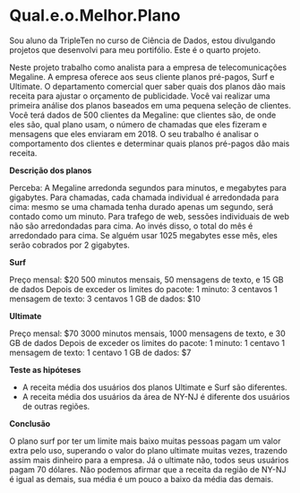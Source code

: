 # Qual.e.o.Melhor.Plano
Sou aluno da TripleTen no curso de Ciência de Dados, estou divulgando projetos que desenvolvi para meu portifólio. Este é o quarto projeto.

Neste projeto trabalho como analista para a empresa de telecomunicações Megaline. A empresa oferece aos seus cliente planos pré-pagos, Surf e Ultimate. O departamento comercial quer saber quais dos planos dão mais receita para ajustar o orçamento de publicidade.
Você vai realizar uma primeira análise dos planos baseados em uma pequena seleção de clientes. Você terá dados de 500 clientes da Megaline: que clientes são, de onde eles são, qual plano usam, o número de chamadas que eles fizeram e mensagens que eles enviaram em 2018. O seu trabalho é analisar o comportamento dos clientes e determinar quais planos pré-pagos dão mais receita.

**Descrição dos planos**

Perceba: A Megaline arredonda segundos para minutos, e megabytes para gigabytes. Para chamadas, cada chamada individual é arredondada para cima: mesmo se uma chamada tenha durado apenas um segundo, será contado como um minuto. Para trafego de web, sessões individuais de web não são arredondadas para cima. Ao invés disso, o total do mês é arredondado para cima. Se alguém usar 1025 megabytes esse mês, eles serão cobrados por 2 gigabytes.

**Surf**

Preço mensal: $20
500 minutos mensais, 50 mensagens de texto, e 15 GB de dados
Depois de exceder os limites do pacote:
1 minuto: 3 centavos
1 mensagem de texto: 3 centavos
1 GB de dados: $10

**Ultimate**

Preço mensal: $70
3000 minutos mensais, 1000 mensagens de texto, e 30 GB de dados
Depois de exceder os limites do pacote:
1 minuto: 1 centavo
1 mensagem de texto: 1 centavo
1 GB de dados: $7

**Teste as hipóteses**
* A receita média dos usuários dos planos Ultimate e Surf são diferentes.
* A receita média dos usuários da área de NY-NJ é diferente dos usuários de outras regiões.

**Conclusão**

O plano surf por ter um limite mais baixo muitas pessoas pagam um valor extra pelo uso, superando o valor do plano ultimate muitas vezes, trazendo assim mais dinheiro para a empresa. Já o ultimate não, todos seus usuários pagam 70 dólares. Não podemos afirmar que a receita da região de NY-NJ é igual as demais, sua média é um pouco a baixo da média das demais.
